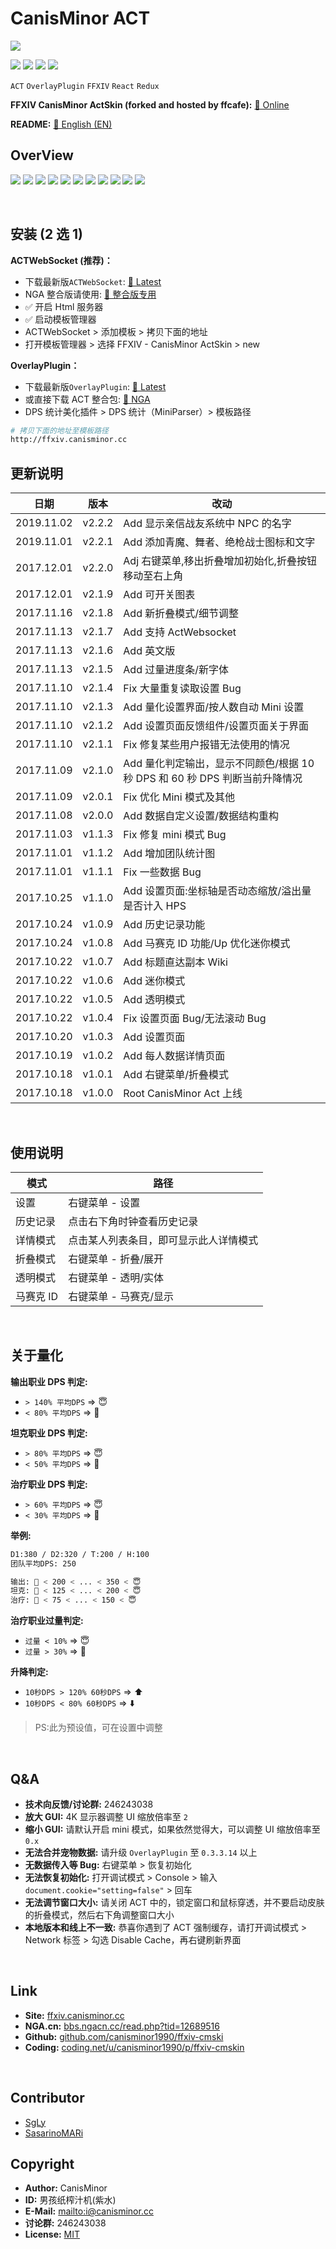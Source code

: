 # CanisMinor ACT

![](http://qn.canisminor.cc/2017-11-14-1.png)

[![](https://img.shields.io/github/license/canisminor1990/ffxiv-cmskin.svg)](https://github.com/canisminor1990/ffxiv-cmskin/blob/master/LICENSE)
[![](https://img.shields.io/github/tag/canisminor1990/ffxiv-cmskin.svg)](https://github.com/canisminor1990/ffxiv-cmskin)
[![](https://img.shields.io/badge/Works%20with-ActWebsocket-green.svg)](https://github.com/ZCube/ACTWebSocket)
[![](https://img.shields.io/badge/Works%20with-OverlayPlugin-green.svg)](https://github.com/hibiyasleep/OverlayPlugin)

`ACT` `OverlayPlugin` `FFXIV` `React` `Redux`

**FFXIV CanisMinor ActSkin (forked and hosted by ffcafe):** [🌱 Online](https://act.qianqu.me/overlay/canisminor/)

**README:** [📙 English (EN)](en_README.md)

## OverView

![](http://qn.canisminor.cc/2017-11-14-2.png)
![](http://qn.canisminor.cc/2017-11-14-3.png)
![](http://qn.canisminor.cc/2017-11-14-4.png)
![](http://qn.canisminor.cc/2017-11-14-5.png)
![](http://qn.canisminor.cc/2017-12-06-12.png)
![](http://qn.canisminor.cc/2017-11-14-6.png)
![](http://qn.canisminor.cc/2017-11-16-13.png)
![](http://qn.canisminor.cc/2017-11-14-7.png)
![](http://qn.canisminor.cc/2017-11-14-8.png)
![](http://qn.canisminor.cc/2017-11-14-9.png)
![](http://qn.canisminor.cc/2017-11-14-10.png)

<br />

## 安装 (2 选 1)

**ACTWebSocket (推荐)：**

- 下载最新版`ACTWebSocket`: [🔗 Latest](https://github.com/ZCube/ACTWebSocket/releases)
- NGA 整合版请使用: [🔗 整合版专用](https://coding.net/u/canisminor1990/p/act-websocket/git/archive/v1.0.0.zip)
- ✅ 开启 Html 服务器
- ✅ 启动模板管理器
- ACTWebSocket > 添加模板 > 拷贝下面的地址
- 打开模板管理器 > 选择 FFXIV - CanisMinor ActSkin > new

**OverlayPlugin：**

- 下载最新版`OverlayPlugin`: [🔗 Latest](https://github.com/hibiyasleep/OverlayPlugin/releases)
- 或直接下载 ACT 整合包: [🔗 NGA](http://bbs.ngacn.cc/read.php?tid=12526945)
- DPS 统计美化插件 > DPS 统计（MiniParser）> 模板路径

```sh
# 拷贝下面的地址至模板路径
http://ffxiv.canisminor.cc
```

## 更新说明

| 日期       | 版本   | 改动                                                                        |
| ---------- | ------ | --------------------------------------------------------------------------- |
| 2019.11.02 | v2.2.2 | Add 显示亲信战友系统中 NPC 的名字                                           |
| 2019.11.01 | v2.2.1 | Add 添加青魔、舞者、绝枪战士图标和文字                                      |
| 2017.12.01 | v2.2.0 | Adj 右键菜单,移出折叠增加初始化,折叠按钮移动至右上角                        |
| 2017.12.01 | v2.1.9 | Add 可开关图表                                                              |
| 2017.11.16 | v2.1.8 | Add 新折叠模式/细节调整                                                     |
| 2017.11.13 | v2.1.7 | Add 支持 ActWebsocket                                                       |
| 2017.11.13 | v2.1.6 | Add 英文版                                                                  |
| 2017.11.13 | v2.1.5 | Add 过量进度条/新字体                                                       |
| 2017.11.10 | v2.1.4 | Fix 大量重复读取设置 Bug                                                    |
| 2017.11.10 | v2.1.3 | Add 量化设置界面/按人数自动 Mini 设置                                       |
| 2017.11.10 | v2.1.2 | Add 设置页面反馈组件/设置页面关于界面                                       |
| 2017.11.10 | v2.1.1 | Fix 修复某些用户报错无法使用的情况                                          |
| 2017.11.09 | v2.1.0 | Add 量化判定输出，显示不同颜色/根据 10 秒 DPS 和 60 秒 DPS 判断当前升降情况 |
| 2017.11.09 | v2.0.1 | Fix 优化 Mini 模式及其他                                                    |
| 2017.11.08 | v2.0.0 | Add 数据自定义设置/数据结构重构                                             |
| 2017.11.03 | v1.1.3 | Fix 修复 mini 模式 Bug                                                      |
| 2017.11.01 | v1.1.2 | Add 增加团队统计图                                                          |
| 2017.11.01 | v1.1.1 | Fix 一些数据 Bug                                                            |
| 2017.10.25 | v1.1.0 | Add 设置页面:坐标轴是否动态缩放/溢出量是否计入 HPS                          |
| 2017.10.24 | v1.0.9 | Add 历史记录功能                                                            |
| 2017.10.24 | v1.0.8 | Add 马赛克 ID 功能/Up 优化迷你模式                                          |
| 2017.10.22 | v1.0.7 | Add 标题直达副本 Wiki                                                       |
| 2017.10.22 | v1.0.6 | Add 迷你模式                                                                |
| 2017.10.22 | v1.0.5 | Add 透明模式                                                                |
| 2017.10.22 | v1.0.4 | Fix 设置页面 Bug/无法滚动 Bug                                               |
| 2017.10.20 | v1.0.3 | Add 设置页面                                                                |
| 2017.10.19 | v1.0.2 | Add 每人数据详情页面                                                        |
| 2017.10.18 | v1.0.1 | Add 右键菜单/折叠模式                                                       |
| 2017.10.18 | v1.0.0 | Root CanisMinor Act 上线                                                    |

<br />

## 使用说明

| 模式      | 路径                                   |
| --------- | -------------------------------------- |
| 设置      | 右键菜单 - 设置                        |
| 历史记录  | 点击右下角时钟查看历史记录             |
| 详情模式  | 点击某人列表条目，即可显示此人详情模式 |
| 折叠模式  | 右键菜单 - 折叠/展开                   |
| 透明模式  | 右键菜单 - 透明/实体                   |
| 马赛克 ID | 右键菜单 - 马赛克/显示                 |

<br />

## 关于量化

**输出职业 DPS 判定:**

- `> 140% 平均DPS` => 😇
- `< 80% 平均DPS` => 👿

**坦克职业 DPS 判定:**

- `> 80% 平均DPS` => 😇
- `< 50% 平均DPS` => 👿

**治疗职业 DPS 判定:**

- `> 60% 平均DPS` => 😇
- `< 30% 平均DPS` => 👿

**举例:**

```sh
D1:380 / D2:320 / T:200 / H:100
团队平均DPS: 250

输出: 👿 < 200 < ... < 350 < 😇
坦克: 👿 < 125 < ... < 200 < 😇
治疗: 👿 < 75 < ... < 150 < 😇
```

**治疗职业过量判定:**

- `过量 < 10%` => 😇
- `过量 > 30%` => 👿

**升降判定:**

- `10秒DPS > 120% 60秒DPS` => ⬆️
- `10秒DPS < 80% 60秒DPS` => ⬇️

> PS:此为预设值，可在设置中调整

<br />

## Q&A

- **技术向反馈/讨论群:** 246243038
- **放大 GUI:** 4K 显示器调整 UI 缩放倍率至 `2`
- **缩小 GUI:** 请默认开启 mini 模式，如果依然觉得大，可以调整 UI 缩放倍率至 `0.x`
- **无法合并宠物数据:** 请升级 `OverlayPlugin` 至 `0.3.3.14` 以上
- **无数据传入等 Bug:** 右键菜单 > 恢复初始化
- **无法恢复初始化:** 打开调试模式 > Console > 输入`document.cookie="setting=false"` > 回车
- **无法调节窗口大小:** 请关闭 ACT 中的，锁定窗口和鼠标穿透，并不要启动皮肤的折叠模式，然后右下角调整窗口大小
- **本地版本和线上不一致:** 恭喜你遇到了 ACT 强制缓存，请打开调试模式 > Network 标签 > 勾选 Disable Cache，再右键刷新界面

<br />

## Link

- **Site:** [ffxiv.canisminor.cc](https://ffxiv.canisminor.cc)
- **NGA.cn:** [bbs.ngacn.cc/read.php?tid=12689516](http://bbs.ngacn.cc/read.php?tid=12689516)
- **Github:** [github.com/canisminor1990/ffxiv-cmski](https://github.com/canisminor1990/ffxiv-cmskin)
- **Coding:** [coding.net/u/canisminor1990/p/ffxiv-cmskin](https://coding.net/u/canisminor1990/p/ffxiv-cmskin)

<br />

## Contributor

- [SgLy](https://github.com/SgLy)
- [SasarinoMARi](https://github.com/SasarinoMARi)

## Copyright

- **Author:** CanisMinor
- **ID:** 男孩纸榨汁机(紫水)
- **E-Mail:** <mailto:i@canisminor.cc>
- **讨论群:** 246243038
- **License:** [MIT](https://github.com/canisminor1990/ffxiv-cmskin/blob/master/LICENSE)
